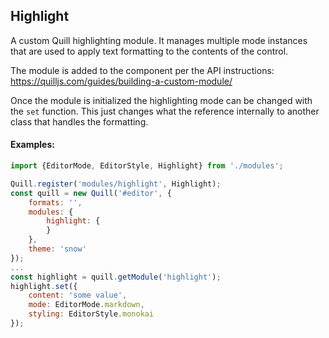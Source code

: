 <a name="module_Highlight"></a>

## Highlight
A custom Quill highlighting module.  It manages multiple mode instances
that are used to apply text formatting to the contents of the control.

The module is added to the component per the API instructions:
https://quilljs.com/guides/building-a-custom-module/

Once the module is initialized the highlighting mode can be changed with
the `set` function.  This just changes what the reference internally to
another class that handles the formatting.

#### Examples:

```javascript
import {EditorMode, EditorStyle, Highlight} from './modules';

Quill.register('modules/highlight', Highlight);
const quill = new Quill('#editor', {
    formats: '',
    modules: {
        highlight: {
        }
    },
    theme: 'snow'
});
...
const highlight = quill.getModule('highlight');
highlight.set({
    content: 'some value',
    mode: EditorMode.markdown,
    styling: EditorStyle.monokai
});
```

